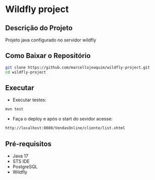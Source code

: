 # Wildfly project

## Descrição do Projeto
Projeto java configurado no servidor wildfly

## Como Baixar o Repositório
```bash
git clone https://github.com/marcellojoaquim/wildfly-project.git
cd wildfly-project
```

## Executar

- Executar testes: 
 ```bash 
mvn test
```
 
- Faça o deploy e após o start do sevidor acesse:
 ```bash 
http://localhost:8080/VendasOnline/cliente/list.xhtml
```


## Pré-requisitos
- Java 17
- STS IDE
- PostgreSQL
- Wildfly